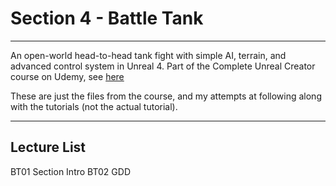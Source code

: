 # Section 4 - Battle Tank
****

An open-world head-to-head tank fight with simple AI, terrain, and advanced control system in Unreal 4.
Part of the Complete Unreal Creator course on Udemy, see [here](https://www.udemy.com/unrealcourse/learn/v4/overview)

These are just the files from the course, and my attempts at following along with the tutorials (not the actual tutorial).


---

## Lecture List
BT01 Section Intro
BT02 GDD
